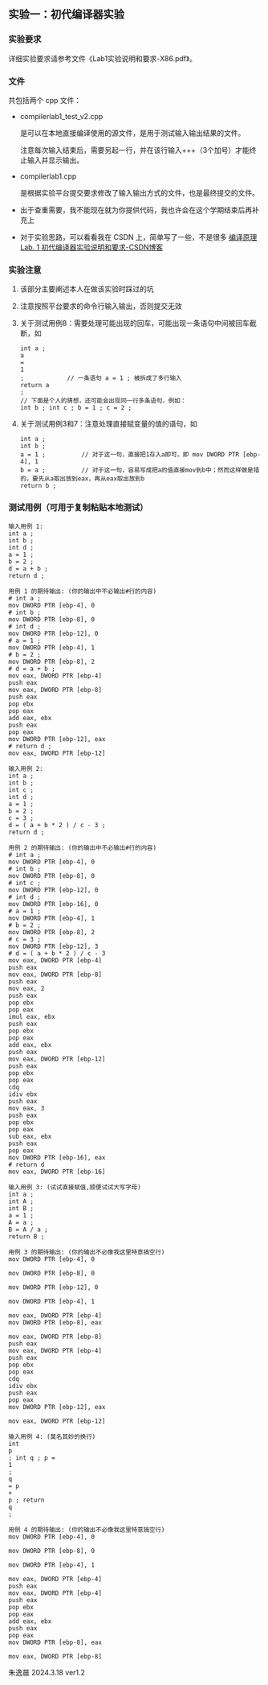 ## 实验一：初代编译器实验

### 实验要求

详细实验要求请参考文件《Lab1实验说明和要求-X86.pdf》。



### 文件

共包括两个 cpp 文件：

- compilerlab1_test_v2.cpp

  是可以在本地直接编译使用的源文件，是用于测试输入输出结果的文件。

  注意每次输入结束后，需要另起一行，并在该行输入+++（3个加号）才能终止输入并显示输出。

- compilerlab1.cpp

  是根据实验平台提交要求修改了输入输出方式的文件，也是最终提交的文件。
  
- 出于查重需要，我不能现在就为你提供代码，我也许会在这个学期结束后再补充上

- 对于实验思路，可以看看我在 CSDN 上，简单写了一些，不是很多 [编译原理Lab. 1 初代编译器实验说明和要求-CSDN博客](https://blog.csdn.net/m0_70241024/article/details/137057953?spm=1001.2014.3001.5501)



### 实验注意

1. 该部分主要阐述本人在做该实验时踩过的坑

2. 注意按照平台要求的命令行输入输出，否则提交无效

3. 关于测试用例8：需要处理可能出现的回车，可能出现一条语句中间被回车截断，如

   ```
   int a ;
   a 
   = 
   1
   ;			// 一条语句 a = 1 ; 被拆成了多行输入
   return a
   ;
   // 下面是个人的猜想，还可能会出现同一行多条语句，例如：
   int b ; int c ; b = 1 ; c = 2 ;
   ```

4. 关于测试用例3和7：注意处理直接赋变量的值的语句，如

   ```
   int a ;
   int b ;
   a = 1 ;			// 对于这一句，直接把1存入a即可，即 mov DWORD PTR [ebp-4], 1 
   b = a ;			// 对于这一句，容易写成把a的值直接mov到b中；然而这样做是错的，要先从a取出放到eax，再从eax取出放到b
   return b ;
   ```



### 测试用例（可用于复制粘贴本地测试）

```
输入用例 1:
int a ;
int b ;
int d ;
a = 1 ;
b = 2 ;
d = a + b ;
return d ;
```

```
用例 1 的期待输出: (你的输出中不必输出#行的内容)
# int a ;
mov DWORD PTR [ebp-4], 0
# int b ;
mov DWORD PTR [ebp-8], 0
# int d ;
mov DWORD PTR [ebp-12], 0
# a = 1 ;
mov DWORD PTR [ebp-4], 1
# b = 2 ;
mov DWORD PTR [ebp-8], 2
# d = a + b ;
mov eax, DWORD PTR [ebp-4]
push eax
mov eax, DWORD PTR [ebp-8]
push eax
pop ebx
pop eax
add eax, ebx
push eax
pop eax
mov DWORD PTR [ebp-12], eax
# return d ;
mov eax, DWORD PTR [ebp-12] 
```



```
输入用例 2:
int a ;
int b ;
int c ;
int d ;
a = 1 ;
b = 2 ;
c = 3 ;
d = ( a + b * 2 ) / c - 3 ;
return d ;
```

```
用例 2 的期待输出: (你的输出中不必输出#行的内容)
# int a ;
mov DWORD PTR [ebp-4], 0
# int b ;
mov DWORD PTR [ebp-8], 0
# int c ;
mov DWORD PTR [ebp-12], 0 
# int d ;
mov DWORD PTR [ebp-16], 0
# a = 1 ;
mov DWORD PTR [ebp-4], 1
# b = 2 ;
mov DWORD PTR [ebp-8], 2
# c = 3 ;
mov DWORD PTR [ebp-12], 3
# d = ( a + b * 2 ) / c - 3
mov eax, DWORD PTR [ebp-4]
push eax
mov eax, DWORD PTR [ebp-8]
push eax
mov eax, 2
push eax
pop ebx
pop eax
imul eax, ebx
push eax
pop ebx
pop eax
add eax, ebx
push eax
mov eax, DWORD PTR [ebp-12]
push eax
pop ebx
pop eax
cdq
idiv ebx
push eax
mov eax, 3
push eax
pop ebx
pop eax
sub eax, ebx
push eax
pop eax
mov DWORD PTR [ebp-16], eax
# return d
mov eax, DWORD PTR [ebp-16]
```

```
输入用例 3: (试试直接赋值,顺便试试大写字母)
int a ;
int A ;
int B ;
a = 1 ;
A = a ;
B = A / a ;
return B ;
```

```
用例 3 的期待输出: (你的输出不必像我这里特意搞空行)
mov DWORD PTR [ebp-4], 0

mov DWORD PTR [ebp-8], 0

mov DWORD PTR [ebp-12], 0

mov DWORD PTR [ebp-4], 1

mov eax, DWORD PTR [ebp-4]
mov DWORD PTR [ebp-8], eax

mov eax, DWORD PTR [ebp-8]
push eax
mov eax, DWORD PTR [ebp-4]
push eax
pop ebx
pop eax
cdq
idiv ebx
push eax
pop eax
mov DWORD PTR [ebp-12], eax

mov eax, DWORD PTR [ebp-12]
```

```
输入用例 4: (莫名其妙的换行)
int
p
; int q ; p =
1 
; 
q
= p 
+
p ; return 
q 
;
```

```
用例 4 的期待输出: (你的输出不必像我这里特意搞空行)
mov DWORD PTR [ebp-4], 0

mov DWORD PTR [ebp-8], 0

mov DWORD PTR [ebp-4], 1

mov eax, DWORD PTR [ebp-4]
push eax
mov eax, DWORD PTR [ebp-4]
push eax
pop ebx
pop eax
add eax, ebx
push eax
pop eax
mov DWORD PTR [ebp-8], eax

mov eax, DWORD PTR [ebp-8]
```



朱逸晨  2024.3.18  ver1.2